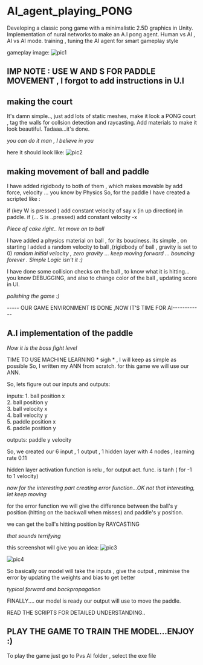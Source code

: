 # AI_agent_playing_PONG
Developing a classic pong game with a minimalistic 2.5D graphics in Unity.
Implementation of nural networks to make an A.I pong agent.
Human vs AI , AI vs AI mode.
training , tuning the AI agent for smart gameplay style

gameplay image:
![pic1](https://github.com/parikshitsaikia1619/AI_agent_playing_PONG/blob/master/pics/Screenshot%20(51).png?raw=true)

## IMP NOTE : USE W AND S FOR PADDLE MOVEMENT , I forgot to add instructions in U.I

## making the court
It's damn simple.., just add lots of static meshes, make it look a PONG court ,
tag the walls for collsion detection and raycasting. Add materials to make it look beautiful.
Tadaaa...it's done.

*you can do it man , I believe in you*

here it should look like:
![pic2](https://github.com/parikshitsaikia1619/AI_agent_playing_PONG/blob/master/pics/Screenshot%20(47).png?raw=true)

## making movement of ball and paddle
I have added rigidbody to both of them , which makes movable by add force, velocity ... you know by Physics
So, for the paddle I have created a scripted like :

  if (key W is pressed )
    add constant velocity of say x (in up direction) in paddle.
  if (... S is ..pressed)
    add constant velocity -x
    
*Piece of cake right.. let move on to ball*

  I have added a physics material on ball , for its bouciness.
  its simple , on starting I added a random velocity to ball ,(rigidbody of ball , gravity is set to 0)
  *random initial velocity , zero gravity ... keep moving forward ... bouncing forever . Simple Logic isn't it :)*
  
  I have done some collision checks on the ball , to know what it is hitting... you know DEBUGGING,
  and also to change color of the ball , updating score in UI.
  
  
  *polishing the game :)*
  
  ----- OUR GAME ENVIRONMENT IS DONE ,NOW IT'S TIME FOR AI------------
  
  ## A.I implementation of the paddle 
  
  *Now it is the boss fight level*
  
  TIME TO USE MACHINE LEARNING  * sigh * , I will keep as simple as possible
  So, I written my ANN from scratch.
  for this game we will use our ANN.
  
  So, lets figure out our inputs and outputs:
  
  inputs: 1. ball position x   
          2. ball position y   
          3. ball velocity x   
          4. ball velocity y    
          5. paddle position x   
          6. paddle position y
          
   outputs: paddle y velocity
   
   So, we created our 6 input , 1 output , 1 hidden layer with 4 nodes , learning rate 0.11
   
   hidden layer activation function is relu , for output act. func. is tanh ( for -1 to 1 velocity)
   
   *now for the interesting part creating error function...OK not that interesting, let keep moving*
   
   for the error function we will give the difference between the ball's y position (hitting on the backwall when misses)  and 
   paddle's y position.
   
   we can get the ball's hitting position by RAYCASTING 
   
   *that sounds terrifying* 
   
   this screenshot will give you an idea:
    ![pic3](https://github.com/parikshitsaikia1619/AI_agent_playing_PONG/blob/master/pics/Screenshot%20(52).png?raw=true)
    
   ![pic4](https://github.com/parikshitsaikia1619/AI_agent_playing_PONG/blob/master/pics/Screenshot%20(53).png?raw=true)
   
   So basically our model will take the inputs , give the output , minimise the error by updating the weights and bias
   to get better 
   
   *typical forward and backpropagation*
   
   FINALLY.... our model is ready our output will use to move the paddle.
   
   READ THE SCRIPTS FOR DETAILED UNDERSTANDING..
   ## PLAY THE GAME TO TRAIN THE MODEL...ENJOY :)
   
   To play the game just go to Pvs AI folder , select the exe file
   
   
   
  
  
  
